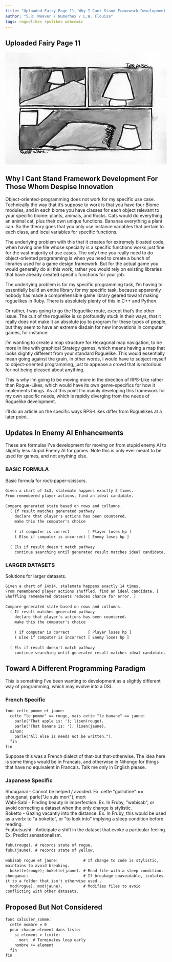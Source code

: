 ```yaml
---
title: "Uploaded Fairy Page 11, Why I Cant Stand Framework Development For Those Whom Despise Innovation"
author: "S.R. Weaver / Numerhex / L.W. Flouisa"
tags: roguelikes rpslikes webcomic
---
```

## Uploaded Fairy Page 11
![Uploaded Fairy Page 11](https://github.com/LWFlouisa/UFBlog/blob/main/images/Pages/page11.jpg?raw=true)

## Why I Cant Stand Framework Development For Those Whom Despise Innovation
Object-oriented-programming does not work for my specific use case. Technically the way that it’s suppose to work is that you have four Biome modules, and in each biome you have classes for each object relevant to your specific biome: plants, animals, and Rocks. Cats would do everything an animal cat, plus their own unique functions. Bananas everything a plant can. So the theory goes that you only use instance variables that pertain to each class, and local variables for specific functions.

The underlying problem with this that it creates for extremely bloated code, when having one file whose specialty is a specific functions works just fine for the vast majority of use cases. The only time you really need to do object-oriented programming is when you need to create a bunch of libraries used for a game design framework. But for the actual game you would generally do all this work, rather you would rely on existing libraries that have already created specific functions for your job.

The underlying problem is for my specific programming task, I’m having to essentially build an entire library for my specific task, because apparently nobody has made a comprehensible game library geared toward making roguelikes in Ruby. There is absolutely plenty of this in C++ and Python. 

Or rather, I was going to go the Roguelike route, except that’s the other issue. The cult of the roguelike is so profoundly stuck in their ways, that it really does not make it an absolute joy to program for these types of people, but they seem to have an extreme disdain for new innovations in computer games, for instance:

I’m wanting to create a map structure for Hexagonal map navigation, to be more in line with graphical Strategy games, which means having a map that looks slightly different from your standard Roguelike. This would essentially mean going against the grain. In other words, i would have to subject myself to object-oriented programming, just to appease a crowd that is notorious for not being pleased about anything.


This is why I’m going to be moving more in the direction of RPS-Like rather than Rogue-Likes, which would have its own genre-specifics for how it implements things. As at this point I’m mainly developing this framework for my own specific needs, which is rapidly diverging from the needs of Roguelike development.

I’ll do an article on the specific ways RPS-Likes differ from Roguelikes at a later point.

## Updates In Enemy AI Enhancements
These are formulas I've development for moving on from stupid enemy AI to slightly less stupid Enemy AI for games. Note this is only ever meant to be used for games, and not anything else.

### BASIC FORMULA
Basic formula for rock-paper-scissors.
~~~
Given a chart of 3x3, stalemate happens exactly 3 times.
From remembered player actions, find an ideal candidate.

Compare generated state based on rows and collumns.
  ( If result matches generated pathway
    declare that player's actions has been countered.
    make this the computer's choice

    ( if computer is correct        [ Player loses hp ]
    ( Else if computer is incorrect [ Enemy loses hp ]

  ( Els if result doesn't match pathway
    continue searching until generated result matches ideal candidate.
~~~

### LARGER DATASETS
Solutions for larger datasets.
~~~
Given a chart of 14x14, stalemate happens exactly 14 times.
From remembered player actions shuffled, find an ideal candidate. [ Shuffling remembered datasets reduces chance for error. ]

Compare generated state based on rows and collumns.
  ( If result matches generated pathway
    declare that player's actions has been countered.
    make this the computer's choice

    ( if computer is correct        [ Player loses hp ]
    ( Else if computer is incorrect [ Enemy loses hp ]

  ( Els if result doesn't match pathway
    continue searching until generated result matches ideal candidate.
~~~

## Toward A Different Programming Paradigm
This is something I've been wanting to development as a slightly different way of programming, which may evolve into a DSL.

### French Specific
~~~
fonc cette_pomme_et_jaune:
  cette "le pomme" == rouge, mais cette "le banane" == jaune:
    parle("That apple is: '); lisen(rouge).
    parle("That banana is: '); lisen(jaune).
  sinon:
    parle("All else is needs not be written.").
  fin
fin
~~~

Suppose this was a French dialect of that-but that-otherwise. The idea here is some things would be in Francais, and otherwise in Nihongo for things that have no equivalent in Francais. Talk me only in English please.

### Japanese Specific
Shouganai   - Cannot be helped / avoided.        Ex. cette "guillotine" == shouganai; parle("Je suis mort"); mort<br />
Wabi-Sabi   - Finding beauty in imperfection.    Ex. In Fruby, "wabisab", or avoid correcting a dataset when the only change is stylistic.<br />
Boketto     - Gazing vacantly into the distance. Ex. In Fruby, this would be used as a verb: to "a bokette", or "to look into" implying a sleep condition before reading.<br />
Fuubutsushi - Anticipate a shift in the dataset that evoke a particular feeling. Ex. Predict sensationalism.<br />

~~~
fubu(rouge). # records state of rogue.
fubu(jaune). # records state of yellow.

wabisab rogue et jaune:           # If change to code is stylistic, maintains to avoid breaking.
  bokette(rouge); bokette(jaune). # Read file with a sleep condition.
shouganai:                        # If breakage unavoidable, isolates it to a folder that isn't otherwise used..
  mod(rogue); mod(jaune).         # Modifies files to avoid conflicting with other datasets.
~~~

## Proposed But Not Considered
~~~
fonc calculer_somme:
  cette nombre = 0
  pour chaque element dans liste:
    si element > limite:
      mort  # Terminates loop early
    nombre += element
  fin
fin
~~~
